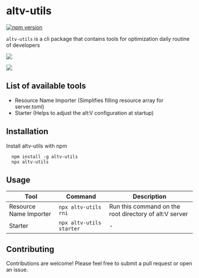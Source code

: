 # altv-utils

[![npm version](https://badge.fury.io/js/altv-utils.svg)](https://badge.fury.io/js/altv-utils)

`altv-utils` is a cli package that contains tools for optimization daily routine of developers

![](https://i.imgur.com/ibjmgyu.png)

![](https://i.imgur.com/dWrxi2O.png)

## List of available tools

- Resource Name Importer (Simplifies filling resource array for server.toml)
- Starter (Helps to adjust the alt:V configuration at startup)

## Installation

Install altv-utils with npm

```
  npm install -g altv-utils
  npx altv-utils
```

## Usage

| Tool                   | Command                  | Description                                            |
| ---------------------- | -------------------------| ------------------------------------------------------ |
| Resource Name Importer | `npx altv-utils rni`     | Run this command on the root directory of alt:V server |
| Starter                | `npx altv-utils starter` | -                                                      |

## Contributing

Contributions are welcome! Please feel free to submit a pull request or open an issue.
